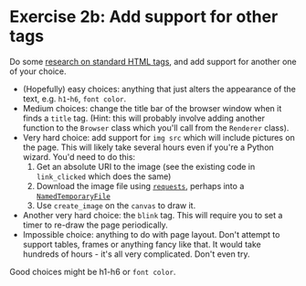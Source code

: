 # Exercise 2b: Add support for other tags

Do some [research on standard HTML tags](https://www.w3schools.com/tags/), and add support for another one of your choice.

* (Hopefully) easy choices: anything that just alters the appearance of the text, e.g. `h1`-`h6`, `font color`.
* Medium choices: change the title bar of the browser window when it finds a `title` tag. (Hint: this will
  probably involve adding another function to the `Browser` class which you'll call from the `Renderer` class).
* Very hard choice: add support for `img src` which will include pictures on the page.
  This will likely take several hours even if you're a Python wizard. You'd need to do this:
  1. Get an absolute URI to the image (see the existing code in `link_clicked` which does the same)
  2. Download the image file using [`requests`](https://pypi.org/project/requests/), perhaps into a
     [`NamedTemporaryFile`](https://docs.python.org/3/library/tempfile.html#tempfile.NamedTemporaryFile)
  3. Use `create_image` on the `canvas` to draw it.
* Another very hard choice: the `blink` tag. This will require you to set a timer to re-draw the page
  periodically.
* Impossible choice: anything to do with page layout. Don't attempt to support tables, frames or anything
  fancy like that. It would take hundreds of hours - it's all very complicated. Don't even try.

Good choices might be h1-h6 or `font color`.

